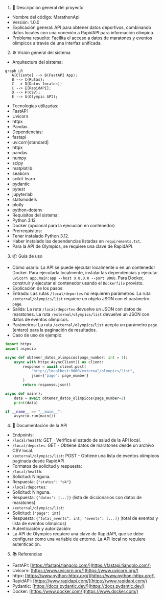 1. 📄 Descripción general del proyecto
 - Nombre del código: MarathonApi
 - Versión: 1.0.0
 - Explicación general: API para obtener datos deportivos, combinando datos locales con una conexión a RapidAPI para información olímpica.
 - Problema resuelto: Facilita el acceso a datos de maratones y eventos olímpicos a través de una interfaz unificada.

2. ⚙️ Visión general del sistema
 - Arquitectura del sistema:
 ```mermaid
 graph LR
    A[Cliente] --> B(FastAPI App);
    B --> C{Rutas};
    C --> D[Datos locales];
    C --> E[RapidAPI];
    D --> F(CSV);
    E --> G(Olympic API);
 ```
 - Tecnologías utilizadas:
  - FastAPI
  - Uvicorn
  - httpx
  - Pandas
 - Dependencias:
  - fastapi
  - uvicorn[standard]
  - httpx
  - pandas
  - numpy
  - scipy
  - matplotlib
  - seaborn
  - scikit-learn
  - pydantic
  - pytest
  - jupyterlab
  - statsmodels
  - plotly
  - python-dotenv
 - Requisitos del sistema:
  - Python 3.12
  - Docker (opcional para la ejecución en contenedor)
 - Prerrequisitos:
  - Tener instalado Python 3.12.
  - Haber instalado las dependencias listadas en `requirements.txt`.
  - Para la API de Olympics, se requiere una clave de RapidAPI.

3. 📦 Guía de uso
 - Cómo usarlo: La API se puede ejecutar localmente o en un contenedor Docker. Para ejecutarla localmente, instalar las dependencias y ejecutar `uvicorn app.main:app --host 0.0.0.0 --port 8000`.  Para Docker, construir y ejecutar el contenedor usando el `Dockerfile` provisto.
 - Explicación de los pasos:
  - Entrada: Las rutas `/local/deportes` no requieren parámetros. La ruta `/external/olympics/list` requiere un objeto JSON con el parámetro `page`.
  - Salida: La ruta `/local/deportes` devuelve un JSON con datos de maratones. La ruta `/external/olympics/list` devuelve un JSON con datos de eventos olímpicos.
  - Parámetros: La ruta `/external/olympics/list` acepta un parámetro `page` (entero) para la paginación de resultados.
 - Caso de uso de ejemplo:
 ```python
 import httpx
 import asyncio

 async def obtener_datos_olimpicos(page_number: int = 1):
     async with httpx.AsyncClient() as client:
         response = await client.post(
             "http://localhost:8000/external/olympics/list",
             json={"page": page_number}
         )
         return response.json()

 async def main():
     data = await obtener_datos_olimpicos(page_number=2)
     print(data)

 if __name__ == "__main__":
     asyncio.run(main())
 ```

4. 🔐 Documentación de la API
 - Endpoints:
  - `/local/health`: GET -  Verifica el estado de salud de la API local.
  - `/local/deportes`: GET -  Obtiene datos de maratones desde un archivo CSV local.
  - `/external/olympics/list`: POST -  Obtiene una lista de eventos olímpicos paginada desde RapidAPI.
 - Formatos de solicitud y respuesta:
  - `/local/health`:
   - Solicitud: Ninguna.
   - Respuesta: `{"status": "ok"}`
  - `/local/deportes`:
   - Solicitud: Ninguna.
   - Respuesta: `{"datos": [...]}` (lista de diccionarios con datos de maratones)
  - `/external/olympics/list`:
   - Solicitud: `{"page": int}`
   - Respuesta: `{"total_events": int, "events": [...]}` (total de eventos y lista de eventos olímpicos)
 - Autenticación y autorización:
  - La API de Olympics requiere una clave de RapidAPI, que se debe configurar como una variable de entorno. La API local no requiere autenticación.

5. 📚 Referencias
  - FastAPI: [https://fastapi.tiangolo.com/](https://fastapi.tiangolo.com/)
  - Uvicorn: [https://www.uvicorn.org/](https://www.uvicorn.org/)
  - httpx: [https://www.python-httpx.org/](https://www.python-httpx.org/)
  - RapidAPI: [https://www.rapidapi.com/](https://www.rapidapi.com/)
  - Pydantic: [https://docs.pydantic.dev/](https://docs.pydantic.dev/)
  - Docker: [https://www.docker.com/](https://www.docker.com/)
